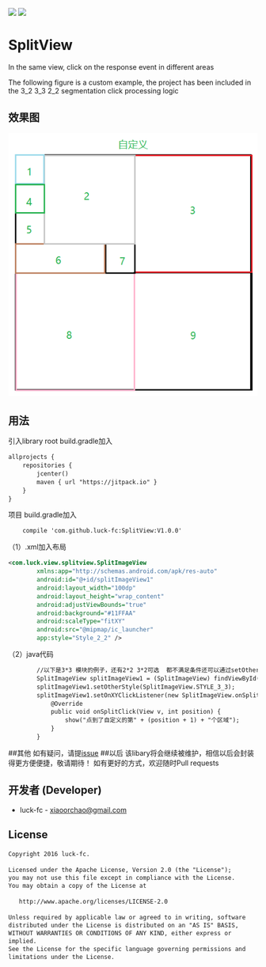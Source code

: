 [![](https://jitpack.io/v/luck-fc/SplitView.svg)](https://jitpack.io/#luck-fc/SplitView)
<a href="http://www.methodscount.com/?lib=com.github.luck-fc%3ASplitView%3AV1.0.0"><img src="https://img.shields.io/badge/Methods and size-core: 54 | deps: 16651 | 20 KB-e91e63.svg"/></a>
# SplitView
In the same view, click on the response event in different areas

The following figure is a custom example, the project has been included in the 3_2 3_3 2_2 segmentation click processing logic

## 效果图
<img src="https://github.com/luck-fc/SplitView/blob/master/screenshot/style_other.png"/> 

## 用法
引入library 
root build.gradle加入
```xml
allprojects {
    repositories {
        jcenter()
        maven { url "https://jitpack.io" }
    }
}
```
项目 build.gradle加入
```xml
    compile 'com.github.luck-fc:SplitView:V1.0.0'
```
（1）.xml加入布局
```xml
<com.luck.view.splitview.SplitImageView
        xmlns:app="http://schemas.android.com/apk/res-auto"
        android:id="@+id/splitImageView1"
        android:layout_width="100dp"
        android:layout_height="wrap_content"
        android:adjustViewBounds="true"
        android:background="#11FFAA"
        android:scaleType="fitXY"
        android:src="@mipmap/ic_launcher"
        app:style="Style_2_2" />
```
（2）java代码

```xml
        //以下是3*3 模块的例子，还有2*2 3*2可选  都不满足条件还可以通过setOtherStyle()方法自定义
        SplitImageView splitImageView1 = (SplitImageView) findViewById(R.id.splitImageView1);
        splitImageView1.setOtherStyle(SplitImageView.STYLE_3_3);
        splitImageView1.setOnXYClickListener(new SplitImageView.onSplitClickListener() {
            @Override
            public void onSplitClick(View v, int position) {
                show("点到了自定义的第" + (position + 1) + "个区域");
            }
        }    
```
##其他
 如有疑问，请提[issue](https://github.com/luck-fc/SplitView/issues)
##以后
    该libary将会继续被维护，相信以后会封装得更方便便捷，敬请期待！
    如有更好的方式，欢迎随时Pull requests
    
开发者 (Developer)
----------------

* luck-fc - <xiaoorchao@gmail.com>

## License

    Copyright 2016 luck-fc.

    Licensed under the Apache License, Version 2.0 (the "License");
    you may not use this file except in compliance with the License.
    You may obtain a copy of the License at

       http://www.apache.org/licenses/LICENSE-2.0

    Unless required by applicable law or agreed to in writing, software
    distributed under the License is distributed on an "AS IS" BASIS,
    WITHOUT WARRANTIES OR CONDITIONS OF ANY KIND, either express or implied.
    See the License for the specific language governing permissions and
    limitations under the License.
